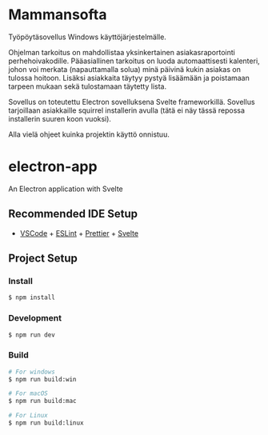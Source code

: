 # Mammansofta

Työpöytäsovellus Windows käyttöjärjestelmälle.

Ohjelman tarkoitus on mahdollistaa yksinkertainen asiakasraportointi perhehoivakodille. Pääasiallinen tarkoitus on luoda automaattisesti kalenteri, johon voi merkata (napauttamalla solua) minä päivinä kukin asiakas on tulossa hoitoon. Lisäksi asiakkaita täytyy pystyä lisäämään ja poistamaan tarpeen mukaan sekä tulostamaan täytetty lista. 

Sovellus on toteutettu Electron sovelluksena Svelte frameworkillä. Sovellus tarjoillaan asiakkaille squirrel installerin avulla (tätä ei näy tässä repossa installerin suuren koon vuoksi).


Alla vielä ohjeet kuinka projektin käyttö onnistuu.

# electron-app

An Electron application with Svelte

## Recommended IDE Setup

- [VSCode](https://code.visualstudio.com/) + [ESLint](https://marketplace.visualstudio.com/items?itemName=dbaeumer.vscode-eslint) + [Prettier](https://marketplace.visualstudio.com/items?itemName=esbenp.prettier-vscode) + [Svelte](https://marketplace.visualstudio.com/items?itemName=svelte.svelte-vscode)

## Project Setup

### Install

```bash
$ npm install
```

### Development

```bash
$ npm run dev
```

### Build

```bash
# For windows
$ npm run build:win

# For macOS
$ npm run build:mac

# For Linux
$ npm run build:linux
```
